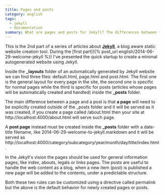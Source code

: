 ```yaml
---
title: Pages and posts
category: english
tags:
  - jekyll
  - documentation
summary: What are pages and posts for Jekyll? The differences between these two items.
---
```


This is the 2nd part of a series of articles about
[**Jekyll**](http://jekyllrb.com/), a blog aware static website creation tool.
During the [first part]({% post_url english/2014-06-29-welcome-jekyll %}) I've
presented the quick startup to create a minimal autogenerated website using Jekyll.

Inside the **_layouts** folder of an automatically generated by Jekyll website
we can find three files: default.html, page.html and post.html.
The first one is the general layout for every page in the site, the second one
is specific for normal pages while the third is specific for posts (articles
whose pages will be automatically created and handled) inside the **_posts**
folder.

The main difference between a page and a post is that **a page** will need to be
explicitly created outside of the _posts folder and it will be served as it was
created, if you create a page called /about.html then your site at
http://localhost:4000/about.html will serve such page.

A **post page** instead must be created inside the **_posts** folder with a
date-title filename, like 2014-06-29-welcome-to-jekyll.markdown and it will be
served as http://localhost:4000/category/subcategory/year/month/day/title/index.html.

In the Jekyll's vision the pages should be used for general information pages,
like index, abouts, legals or links pages. The posts are useful to handle the
web content as a blog, when a new item (post) is published a new page will be
added to the contents, under a predictable structure.

Both these two rules can be customized using a directive called permalink but
the above is the default behavior for newly created pages or posts.